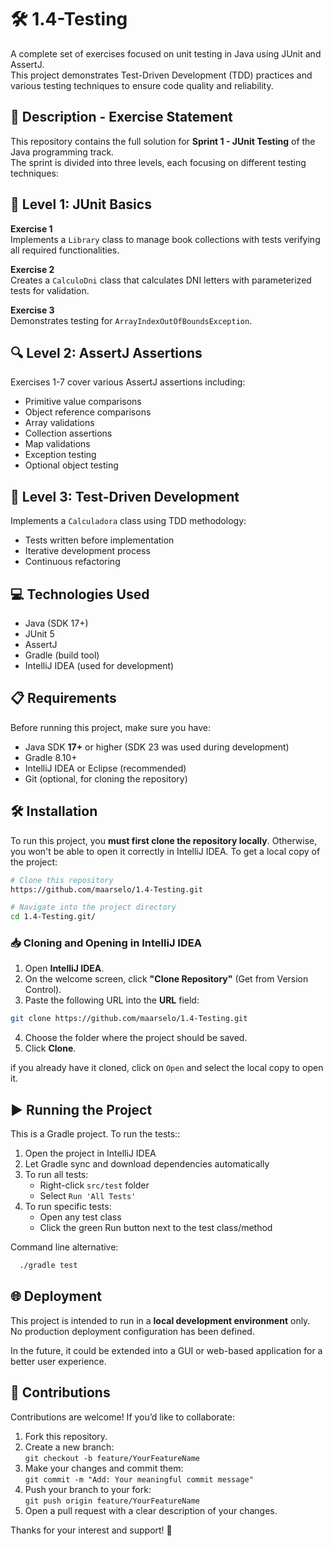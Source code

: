 # 🛠️ 1.4-Testing

A complete set of exercises focused on unit testing in Java using JUnit and AssertJ.  
This project demonstrates Test-Driven Development (TDD) practices and various testing techniques to ensure code quality and reliability.

## 📄 Description - Exercise Statement

This repository contains the full solution for **Sprint 1 - JUnit Testing** of the Java programming track.  
The sprint is divided into three levels, each focusing on different testing techniques:

## 🧪 Level 1: JUnit Basics

**Exercise 1**  
Implements a `Library` class to manage book collections with tests verifying all required functionalities.

**Exercise 2**  
Creates a `CalculoDni` class that calculates DNI letters with parameterized tests for validation.

**Exercise 3**  
Demonstrates testing for `ArrayIndexOutOfBoundsException`.

## 🔍 Level 2: AssertJ Assertions

Exercises 1-7 cover various AssertJ assertions including:
- Primitive value comparisons
- Object reference comparisons
- Array validations
- Collection assertions
- Map validations
- Exception testing
- Optional object testing

## 🚀 Level 3: Test-Driven Development

Implements a `Calculadora` class using TDD methodology:
- Tests written before implementation
- Iterative development process
- Continuous refactoring

## 💻 Technologies Used
- Java (SDK 17+)
- JUnit 5
- AssertJ
- Gradle (build tool)
- IntelliJ IDEA (used for development)

## 📋 Requirements
Before running this project, make sure you have:
- Java SDK **17+** or higher (SDK 23 was used during development)
- Gradle 8.10+
- IntelliJ IDEA or Eclipse (recommended)
- Git (optional, for cloning the repository)

## 🛠️ Installation

To run this project, you **must first clone the repository locally**. Otherwise, you won't be able to open it correctly in IntelliJ IDEA.
To get a local copy of the project:

```bash
# Clone this repository
https://github.com/maarselo/1.4-Testing.git

# Navigate into the project directory
cd 1.4-Testing.git/
```

### 📥 Cloning and Opening in IntelliJ IDEA

1. Open **IntelliJ IDEA**.
2. On the welcome screen, click **"Clone Repository"** (Get from Version Control).
3. Paste the following URL into the **URL** field:
```bash
git clone https://github.com/maarselo/1.4-Testing.git
```
4. Choose the folder where the project should be saved.
5. Click **Clone**.

 if you already have it cloned, click on `Open` and select the local copy to open it. 

 ## ▶️ Running the Project

This is a Gradle project. To run the tests::

1. Open the project in IntelliJ IDEA  
2. Let Gradle sync and download dependencies automatically  
3. To run all tests:  
   - Right-click `src/test` folder  
   - Select `Run 'All Tests'`  
4. To run specific tests:  
   - Open any test class  
   - Click the green Run button next to the test class/method  


Command line alternative:
```bash
  ./gradle test
```

## 🌐 Deployment

This project is intended to run in a **local development environment** only.  
No production deployment configuration has been defined.

In the future, it could be extended into a GUI or web-based application for a better user experience.

## 🤝 Contributions

Contributions are welcome! If you’d like to collaborate:

1. Fork this repository.
2. Create a new branch:  
 `git checkout -b feature/YourFeatureName`
3. Make your changes and commit them:  
 `git commit -m "Add: Your meaningful commit message"`
4. Push your branch to your fork:  
 `git push origin feature/YourFeatureName`
5. Open a pull request with a clear description of your changes.

Thanks for your interest and support! 🚀
